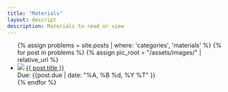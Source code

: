 ```yaml
---
title: "Materials"
layout: descript
description: Materials to read or view
---
```


<ul class="displayer">
    {% assign problems = site.posts | where: 'categories', 'materials' %}
    {% for post in problems %}
        {% assign pic_root = "/assets/images/" | relative_url %}
        <li>
            <div class="showcase-list">
                <img src="{{ pic_root | append: post.image }}" onerror="this.style.display='none'">
                <a href="..{{ post.url }}">{{ post.title }}</a>
                <br>
                <div class="date"> Due: {{post.due | date: "%A, %B %d, %Y %T" }}</div>
            </div>
        </li>
    {% endfor %}
</ul>
